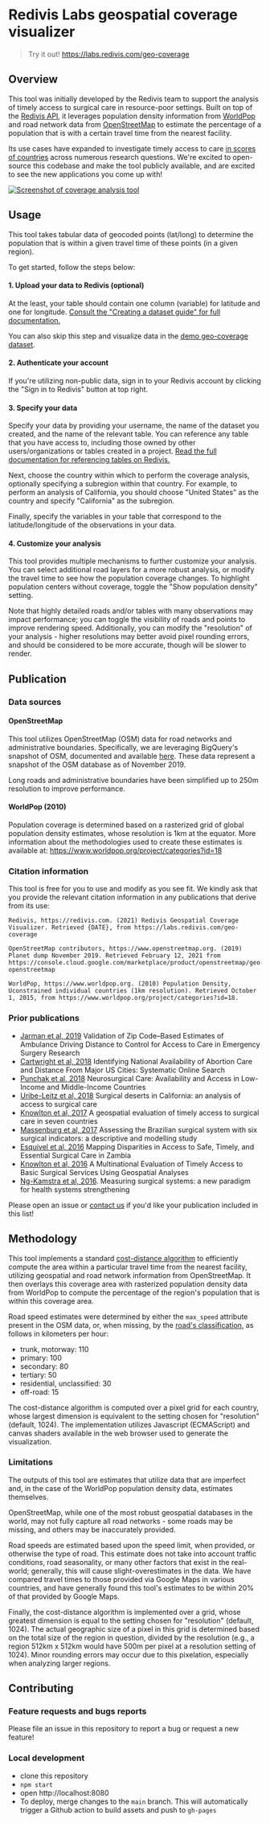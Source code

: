 # Redivis Labs geospatial coverage visualizer

> Try it out! https://labs.redivis.com/geo-coverage

## Overview
This tool was initially developed by the Redivis team to support the analysis of timely access to surgical care in resource-poor settings. Built on top of the [Redivis API](https://apidocs.redivis.com), it leverages population density information from [WorldPop](https://www.worldpop.org/focus_areas) and road network data from [OpenStreetMap](https://www.openstreetmap.org/about) to estimate the percentage of a population that is with a certain travel time from the nearest facility.

Its use cases have expanded to investigate timely access to care [in scores of countries](https://www.wfns.org/menu/62/2016-neurosurgical-capacity-and-access-by-country) across numerous research questions. We're excited to open-source this codebase and make the tool publicly available, and are excited to see the new applications you come up with!

[![Screenshot of coverage analysis tool](/assets/screenshot.png)](https://labs.redivis.com/geo-coverage)

## Usage
This tool takes tabular data of geocoded points (lat/long) to determine the population that is within a given travel time of these points (in a given region).

To get started, follow the steps below:

#### 1. Upload your data to Redivis (optional)
At the least, your table should contain one column (variable) for latitude and one for longitude. [Consult the "Creating a dataset guide" for full documentation.](https://docs.redivis.com/guides/creating-a-dataset)

You can also skip this step and visualize data in the [demo geo-coverage dataset](https://redivis.com/Demo/datasets/1913).

#### 2. Authenticate your account
If you're utilizing non-public data, sign in to your Redivis account by clicking the "Sign in to Redivis" button at top right.

#### 3. Specify your data 
Specify your data by providing your username, the name of the dataset you created, and the name of the relevant table. You can reference any table that you have access to, including those owned by other users/organizations or tables created in a project. [Read the full documentation for referencing tables on Redivis.](https://apidocs.redivis.com/referencing-resources)

Next, choose the country within which to perform the coverage analysis, optionally specifying a subregion within that country. For example, to perform an analysis of California, you should choose "United States" as the country and specify "California" as the subregion.

Finally, specify the variables in your table that correspond to the latitude/longitude of the observations in your data.

#### 4. Customize your analysis
This tool provides multiple mechanisms to further customize your analysis. You can select additional road layers for a more robust analysis, or modify the travel time to see how the population coverage changes. To highlight population centers without coverage, toggle the "Show population density" setting.

Note that highly detailed roads and/or tables with many observations may impact performance; you can toggle the visibility of roads and points to improve rendering speed. Additionally, you can modify the "resolution" of your analysis - higher resolutions may better avoid pixel rounding errors, and should be considered to be more accurate, though will be slower to render.

## Publication
### Data sources
#### OpenStreetMap
This tool utilizes OpenStreetMap (OSM) data for road networks and administrative boundaries. Specifically, we are leveraging BigQuery's snapshot of OSM, documented and available [here](https://console.cloud.google.com/marketplace/details/openstreetmap/geo-openstreetmap). These data represent a snapshot of the OSM database as of November 2019.

Long roads and administrative boundaries have been simplified up to 250m resolution to improve performance.

#### WorldPop (2010)
Population coverage is determined based on a rasterized grid of global population density estimates, whose resolution is 1km at the equator. More information about the methodologies used to create these estimates is available at: https://www.worldpop.org/project/categories?id=18

### Citation information
This tool is free for you to use and modify as you see fit. We kindly ask that you provide the relevant citation information in any publications that derive from its use:
```
Redivis, https://redivis.com. (2021) Redivis Geospatial Coverage Visualizer. Retrieved {DATE}, from https://labs.redivis.com/geo-coverage
```
```
OpenStreetMap contributors, https://www.openstreetmap.org. (2019) Planet dump November 2019. Retrieved February 12, 2021 from https://console.cloud.google.com/marketplace/product/openstreetmap/geo-openstreetmap
```
```
WorldPop, https://www.worldpop.org. (2010) Population Density, Uconstrained individual countries (1km resolution). Retrieved October 1, 2015, from https://www.worldpop.org/project/categories?id=18.
```

### Prior publications
- [Jarman et al, 2019](https://jamanetwork.com/journals/jamasurgery/fullarticle/2738046) Validation of Zip Code–Based Estimates of Ambulance Driving Distance to Control for Access to Care in Emergency Surgery Research
- [Cartwright et al, 2018](https://www.jmir.org/2018/5/e186/) Identifying National Availability of Abortion Care and Distance From Major US Cities: Systematic Online Search
- [Punchak et al, 2018](https://www.sciencedirect.com/science/article/abs/pii/S187887501830069X) Neurosurgical Care: Availability and Access in Low-Income and Middle-Income Countries
- [Uribe-Leitz et al, 2018](https://www.journalofsurgicalresearch.com/article/S0022-4804(17)30668-6/abstract) Surgical deserts in California: an analysis of access to surgical care
- [Knowlton et al, 2017](https://www.ncbi.nlm.nih.gov/pmc/articles/PMC5463808/) A geospatial evaluation of timely access to surgical care in seven countries
- [Massenburg et al, 2017](http://gh.bmj.com/content/2/2/e000226) Assessing the Brazilian surgical system with six surgical indicators: a descriptive and modelling study
- [Esquivel et al, 2016](https://jamanetwork.com/journals/jamasurgery/fullarticle/2546329) Mapping Disparities in Access to Safe, Timely, and Essential Surgical Care in Zambia
- [Knowlton et al, 2016](https://www.journalacs.org/article/S1072-7515(16)31039-0/abstract) A Multinational Evaluation of Timely Access to Basic Surgical Services Using Geospatial Analyses
- [Ng-Kamstra et al, 2016](https://blogs.worldbank.org/opendata/measuring-surgical-systems-new-paradigm-health-systems-strengthening). Measuring surgical systems: a new paradigm for health systems strengthening


Please open an issue or [contact us](mailto:contact@redivis.com) if you'd like your publication included in this list!

## Methodology
This tool implements a standard [cost-distance algorithm](https://desktop.arcgis.com/en/arcmap/10.3/tools/spatial-analyst-toolbox/how-the-cost-distance-tools-work.htm) to efficiently compute the area within a particular travel time from the nearest facility, utilizing geospatial and road network information from OpenStreetMap. It then overlays this coverage area with rasterized population density data from WorldPop to compute the percentage of the region's population that is within this coverage area. 

Road speed estimates were determined by either the `max_speed` attribute present in the OSM data, or, when missing, by the [road's classification](https://wiki.openstreetmap.org/wiki/Key:highway), as follows in kilometers per hour:
- trunk, motorway: 110 
- primary: 100 
- secondary: 80
- tertiary: 50 
- residential, unclassified: 30
- off-road: 15
  
The cost-distance algorithm is computed over a pixel grid for each country, whose largest dimension is equivalent to the setting chosen for "resolution" (default, 1024). The implementation utilizes Javascript (ECMAScript) and canvas shaders available in the web browser used to generate the visualization.

### Limitations
The outputs of this tool are estimates that utilize data that are imperfect and, in the case of the WorldPop population density data, estimates themselves. 

OpenStreetMap, while one of the most robust geospatial databases in the world, may not fully capture all road networks - some roads may be missing, and others may be inaccurately provided. 

Road speeds are estimated based upon the speed limit, when provided, or otherwise the type of road. This estimate does not take into account traffic conditions, road seasonality, or many other factors that exist in the real-world; generally, this will cause slight-overestimates in the data. We have compared travel times to those provided via Google Maps in various countries, and have generally found this tool's estimates to be within 20% of that provided by Google Maps.

Finally, the cost-distance algorithm is implemented over a grid, whose greatest dimension is equal to the setting chosen for "resolution" (default, 1024). The actual geographic size of a pixel in this grid is determined based on the total size of the region in question, divided by the resolution (e.g., a region 512km x 512km would have 500m per pixel at a resolution setting of 1024). Minor rounding errors may occur due to this pixelation, especially when analyzing larger regions.

## Contributing
### Feature requests and bugs reports
Please file an issue in this repository to report a bug or request a new feature!

### Local development
- clone this repository
- `npm start`
- open http://localhost:8080
- To deploy, merge changes to the `main` branch. This will automatically trigger a Github action to build assets and push to `gh-pages`
